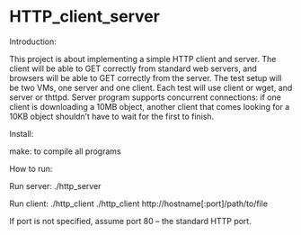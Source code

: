 # HTTP_client_server
Introduction:

This project is about implementing a simple HTTP client and server. 
The client will be able to GET correctly from standard web servers, and browsers will be able to GET correctly from the server. The test setup will be two VMs, one server and one client. Each test will use client or wget, and server or thttpd.    Server program supports concurrent connections: if one client is downloading a 10MB object, another client that comes looking for a 10KB object shouldn’t have to wait for the first to finish.



Install: 

make: to compile all programs



How to run:

Run server: ./http_server <Port>
  
Run client: ./http_client ./http_client http://hostname[:port]/path/to/file

If port is not specified, assume port 80 – the standard HTTP port.

